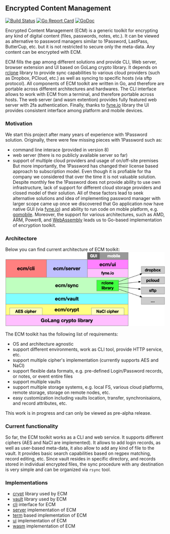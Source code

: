 ## Encrypted Content Management

[![Build Status](https://github.com/vkuznet/ecm/actions/workflows/go.yml/badge.svg)](https://github.com/vkuznet/ecm/actions/workflows/go.yml)
[![Go Report Card](https://goreportcard.com/badge/github.com/vkuznet/ecm)](https://goreportcard.com/report/github.com/vkuznet/ecm)
[![GoDoc](https://godoc.org/github.com/vkuznet/ecm?status.svg)](https://godoc.org/github.com/vkuznet/ecm)

Encrypted Content Management (ECM) is a generic toolkit for encrypting any kind
of digital content (files, passwords, notes, etc.). It can be viewed as
alternative to password managers similar to 1Password, LastPass, ButterCup,
etc. but it is not restricted to secure only the meta-data. Any content can be
encrypted with ECM.

ECM fills the gap among different solutions and provide CLI, Web server, browser extension and UI
based on GoLang crypto library. It depends on [rclone](https://rclone.org/)
library to provide sync capabilities to various cloud providers (such as
Dropbox, PCloud, etc.) as well as syncing to specific hosts (via sftp
protocol). All components of ECM toolkit are written in Go, and therefore
are portable across different architectures and hardwares. The CLI interface
allows to work with ECM from a terminal, and therefore portable across
hosts. The web server (and wasm extention) provides fully featured
web server with 2fa authentication. Finally, thanks to [fyne.io](https://fyne.io/)
library the UI provides consistent interface among platform and mobile devices.

### Motivation
We start this project after many years of experience with 1Password solution.
Originally, there were few missing pieces with 1Password such as:
- command line interace (provided in version 8)
- web server (there is no publicly available server so far)
- support of multiple cloud providers and usage of on/off-site premises
But more importantly, the 1Password has changed their license based approach
to subscription model. Even though it is profiable for tha company we
considered that over the time it is not valuable solution. Despite monthly
fee the 1Password does not provide ability to use own infrastructure, lack
of support for different cloud storage providers and closed model of their
solution. All of these factors lead to seek alternative solutions and idea
of implementing password manager with larger scope came up once we discovered
that Go application now have native GUI (via [fyne.io](https://fyne.io/))
and ability to run code on moble platform, e.g.
[gomobile](https://pkg.go.dev/golang.org/x/mobile/cmd/gomobile).
Moreover, the support for various architectures, such as AMD, ARM, Power8, and
[WebAssembly](https://www.wikiwand.com/en/WebAssembly) leads us to Go-based
implementation of encryption toolkit.

### Architectore
Below you can find current architecture of ECM toolkit:
![ECM architecture](doc/images/ecm-architecture.png)

The ECM toolkit has the following list of requirements:
- OS and architecture agnostic
- support different environments, work as CLI tool, provide HTTP service, etc.
- support multiple cipher's implementation (currently supports AES and NaCl)
- support flexible data formats, e.g. pre-defined Login/Password records,
  or notes, or event entire files
- support multiple vaults
- support multiple storage systems, e.g. local FS, various cloud platforms,
remote storage, storage on remote nodes, etc.
- easy customization including vaults location, transfer, synchronisaions,
and record attributes, etc.

This work is in progress and can only be viewed as pre-alpha release.

### Current functionality
So far, the ECM toolkit works as a CLI and web service. It supports different ciphers (AES and
NaCl are implemented). It allows to add login records, as well as user-based
meta-data, it also allow to add any kind of file to the vault.
It provides basic search capabilities based on regpex matching, record editing, etc.
Since vault resides in specific directory, and records stored in
individual encrypted files, the sync procedure with any destination is very
simple and can be organized via `rsync` tool.

### Implementations
- [crypt](crypt/README.md) library used by ECM
- [vault](vault/README.md) library used by ECM
- [cli](cli/README.md) interface for ECM
- [server](server/README.md) implementation of ECM
- [term](term/README.md) based implementation of ECM
- [ui](ui/README.md) implementation of ECM
- [wasm](wasm/README.md) implementation of ECM
